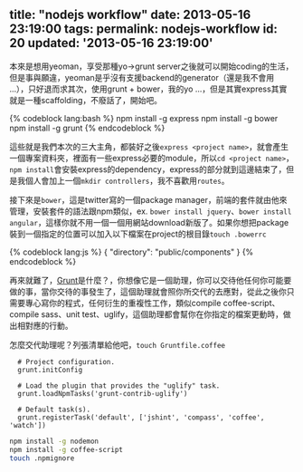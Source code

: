title: "nodejs workflow"
date: 2013-05-16 23:19:00
tags:
permalink: nodejs-workflow
id: 20
updated: '2013-05-16 23:19:00'
---



本來是想用yeoman，享受那種yo→grunt server之後就可以開始coding的生活，但是事與願違，yeoman是乎沒有支援backend的generator（還是我不會用 ...），只好退而求其次，使用grunt + bower，我的yo ...，但是其實express其實就是一種scaffolding，不廢話了，開始吧。

{% codeblock lang:bash %}
npm install -g express
npm install -g bower
npm install -g grunt
{% endcodeblock %}

這些就是我們本次的三大主角，都裝好之後`express <project name>`，就會產生一個專案資料夾，裡面有一些express必要的module，所以`cd <project name>`，`npm install`會安裝express的dependency，express的部分就到這邊結束了，但是我個人會加上一個`mkdir controllers`，我不喜歡用`routes`。

接下來是`bower`，這是twitter寫的一個package manager，前端的套件就由他來管理，安裝套件的語法跟npm類似，ex. `bower install jquery`、`bower install angular`，這樣你就不用一個一個用網站download新版了。如果你想把package裝到一個指定的位置可以加入以下檔案在project的根目錄`touch .bowerrc`

{% codeblock lang:js %}
{
  "directory": "public/components"
}
{% endcodeblock %}

再來就難了，[Grunt](gruntjs.com)是什麼？，你想像它是一個助理，你可以交待他任何你可能要做的事，當你交待的事發生了，這個助理就會照你所交代的去應對，從此之後你只需要專心寫你的程式，任何衍生的重複性工作，類似compile coffee-script、compile sass、unit test、uglify，這個助理都會幫你在你指定的檔案更動時，做出相對應的行動。

怎麼交代助理呢？列張清單給他吧，`touch Gruntfile.coffee`

``` coffee-script
  # Project configuration.
  grunt.initConfig

  # Load the plugin that provides the "uglify" task.
  grunt.loadNpmTasks('grunt-contrib-uglify')

  # Default task(s).
  grunt.registerTask('default', ['jshint', 'compass', 'coffee', 'watch'])
```

``` bash
npm install -g nodemon
npm install -g coffee-script
touch .npmignore
```
